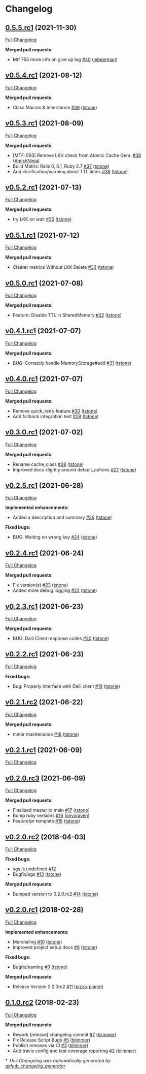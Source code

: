 # Changelog

## [0.5.5.rc1](https://github.com/Ibotta/atomic_cache/tree/0.5.5.rc1) (2021-11-30)

[Full Changelog](https://github.com/Ibotta/atomic_cache/compare/v0.5.4.rc1...0.5.5.rc1)

**Merged pull requests:**

- Mtf 753 more info on give up log [\#40](https://github.com/Ibotta/atomic_cache/pull/40) ([lebeerman](https://github.com/lebeerman))

## [v0.5.4.rc1](https://github.com/Ibotta/atomic_cache/tree/v0.5.4.rc1) (2021-08-12)

[Full Changelog](https://github.com/Ibotta/atomic_cache/compare/v0.5.3.rc1...v0.5.4.rc1)

**Merged pull requests:**

- Class Macros & Inheritance [\#39](https://github.com/Ibotta/atomic_cache/pull/39) ([tstone](https://github.com/tstone))

## [v0.5.3.rc1](https://github.com/Ibotta/atomic_cache/tree/v0.5.3.rc1) (2021-08-09)

[Full Changelog](https://github.com/Ibotta/atomic_cache/compare/v0.5.2.rc1...v0.5.3.rc1)

**Merged pull requests:**

- \[MTF-593\] Remove LKV check from Atomic Cache Gem. [\#38](https://github.com/Ibotta/atomic_cache/pull/38) ([AmishNinja](https://github.com/AmishNinja))
- Build Matrix: Rails 6, 6.1, Ruby 2.7 [\#37](https://github.com/Ibotta/atomic_cache/pull/37) ([tstone](https://github.com/tstone))
- Add clarification/warning about TTL times [\#36](https://github.com/Ibotta/atomic_cache/pull/36) ([tstone](https://github.com/tstone))

## [v0.5.2.rc1](https://github.com/Ibotta/atomic_cache/tree/v0.5.2.rc1) (2021-07-13)

[Full Changelog](https://github.com/Ibotta/atomic_cache/compare/v0.5.1.rc1...v0.5.2.rc1)

**Merged pull requests:**

- try LKK on wait [\#35](https://github.com/Ibotta/atomic_cache/pull/35) ([tstone](https://github.com/tstone))

## [v0.5.1.rc1](https://github.com/Ibotta/atomic_cache/tree/v0.5.1.rc1) (2021-07-12)

[Full Changelog](https://github.com/Ibotta/atomic_cache/compare/v0.5.0.rc1...v0.5.1.rc1)

**Merged pull requests:**

- Clearer metrics Without LKK Delete [\#33](https://github.com/Ibotta/atomic_cache/pull/33) ([tstone](https://github.com/tstone))

## [v0.5.0.rc1](https://github.com/Ibotta/atomic_cache/tree/v0.5.0.rc1) (2021-07-08)

[Full Changelog](https://github.com/Ibotta/atomic_cache/compare/v0.4.1.rc1...v0.5.0.rc1)

**Merged pull requests:**

- Feature: Disable TTL in SharedMemory [\#32](https://github.com/Ibotta/atomic_cache/pull/32) ([tstone](https://github.com/tstone))

## [v0.4.1.rc1](https://github.com/Ibotta/atomic_cache/tree/v0.4.1.rc1) (2021-07-07)

[Full Changelog](https://github.com/Ibotta/atomic_cache/compare/v0.4.0.rc1...v0.4.1.rc1)

**Merged pull requests:**

- BUG: Correctly handle MemoryStorage\#add [\#31](https://github.com/Ibotta/atomic_cache/pull/31) ([tstone](https://github.com/tstone))

## [v0.4.0.rc1](https://github.com/Ibotta/atomic_cache/tree/v0.4.0.rc1) (2021-07-07)

[Full Changelog](https://github.com/Ibotta/atomic_cache/compare/v0.3.0.rc1...v0.4.0.rc1)

**Merged pull requests:**

- Remove quick\_retry feature [\#30](https://github.com/Ibotta/atomic_cache/pull/30) ([tstone](https://github.com/tstone))
- Add fallback integration test [\#29](https://github.com/Ibotta/atomic_cache/pull/29) ([tstone](https://github.com/tstone))

## [v0.3.0.rc1](https://github.com/Ibotta/atomic_cache/tree/v0.3.0.rc1) (2021-07-02)

[Full Changelog](https://github.com/Ibotta/atomic_cache/compare/v0.2.5.rc1...v0.3.0.rc1)

**Merged pull requests:**

- Rename cache\_class [\#28](https://github.com/Ibotta/atomic_cache/pull/28) ([tstone](https://github.com/tstone))
- Improved docs slightly around default\_options [\#27](https://github.com/Ibotta/atomic_cache/pull/27) ([tstone](https://github.com/tstone))

## [v0.2.5.rc1](https://github.com/Ibotta/atomic_cache/tree/v0.2.5.rc1) (2021-06-28)

[Full Changelog](https://github.com/Ibotta/atomic_cache/compare/v0.2.4.rc1...v0.2.5.rc1)

**Implemented enhancements:**

- Added a description and summary [\#26](https://github.com/Ibotta/atomic_cache/pull/26) ([tstone](https://github.com/tstone))

**Fixed bugs:**

- BUG: Waiting on wrong key [\#24](https://github.com/Ibotta/atomic_cache/pull/24) ([tstone](https://github.com/tstone))

## [v0.2.4.rc1](https://github.com/Ibotta/atomic_cache/tree/v0.2.4.rc1) (2021-06-24)

[Full Changelog](https://github.com/Ibotta/atomic_cache/compare/v0.2.3.rc1...v0.2.4.rc1)

**Merged pull requests:**

- Fix version\(s\) [\#23](https://github.com/Ibotta/atomic_cache/pull/23) ([tstone](https://github.com/tstone))
- Added more debug logging [\#22](https://github.com/Ibotta/atomic_cache/pull/22) ([tstone](https://github.com/tstone))

## [v0.2.3.rc1](https://github.com/Ibotta/atomic_cache/tree/v0.2.3.rc1) (2021-06-23)

[Full Changelog](https://github.com/Ibotta/atomic_cache/compare/v0.2.2.rc1...v0.2.3.rc1)

**Merged pull requests:**

- BUG: Dalli Client response codes [\#20](https://github.com/Ibotta/atomic_cache/pull/20) ([tstone](https://github.com/tstone))

## [v0.2.2.rc1](https://github.com/Ibotta/atomic_cache/tree/v0.2.2.rc1) (2021-06-23)

[Full Changelog](https://github.com/Ibotta/atomic_cache/compare/v0.2.1.rc2...v0.2.2.rc1)

**Fixed bugs:**

- Bug: Properly interface with Dalli client [\#19](https://github.com/Ibotta/atomic_cache/pull/19) ([tstone](https://github.com/tstone))

## [v0.2.1.rc2](https://github.com/Ibotta/atomic_cache/tree/v0.2.1.rc2) (2021-06-22)

[Full Changelog](https://github.com/Ibotta/atomic_cache/compare/v0.2.1.rc1...v0.2.1.rc2)

**Merged pull requests:**

- minor maintenance [\#18](https://github.com/Ibotta/atomic_cache/pull/18) ([tstone](https://github.com/tstone))

## [v0.2.1.rc1](https://github.com/Ibotta/atomic_cache/tree/v0.2.1.rc1) (2021-06-09)

[Full Changelog](https://github.com/Ibotta/atomic_cache/compare/v0.2.0.rc3...v0.2.1.rc1)

## [v0.2.0.rc3](https://github.com/Ibotta/atomic_cache/tree/v0.2.0.rc3) (2021-06-09)

[Full Changelog](https://github.com/Ibotta/atomic_cache/compare/v0.2.0.rc2...v0.2.0.rc3)

**Merged pull requests:**

- Finalized master to main [\#17](https://github.com/Ibotta/atomic_cache/pull/17) ([tstone](https://github.com/tstone))
- Bump ruby versions [\#16](https://github.com/Ibotta/atomic_cache/pull/16) ([onyxraven](https://github.com/onyxraven))
- Feature/pr template [\#15](https://github.com/Ibotta/atomic_cache/pull/15) ([tstone](https://github.com/tstone))

## [v0.2.0.rc2](https://github.com/Ibotta/atomic_cache/tree/v0.2.0.rc2) (2018-04-03)

[Full Changelog](https://github.com/Ibotta/atomic_cache/compare/v0.2.0.rc1...v0.2.0.rc2)

**Fixed bugs:**

- sgs is undefined [\#12](https://github.com/Ibotta/atomic_cache/issues/12)
- Bugfix/sgs [\#13](https://github.com/Ibotta/atomic_cache/pull/13) ([tstone](https://github.com/tstone))

**Merged pull requests:**

- Bumped version to 0.2.0.rc2 [\#14](https://github.com/Ibotta/atomic_cache/pull/14) ([tstone](https://github.com/tstone))

## [v0.2.0.rc1](https://github.com/Ibotta/atomic_cache/tree/v0.2.0.rc1) (2018-02-28)

[Full Changelog](https://github.com/Ibotta/atomic_cache/compare/0.1.0.rc2...v0.2.0.rc1)

**Implemented enhancements:**

- Marshaling [\#10](https://github.com/Ibotta/atomic_cache/pull/10) ([tstone](https://github.com/tstone))
- Improved project setup docs [\#8](https://github.com/Ibotta/atomic_cache/pull/8) ([tstone](https://github.com/tstone))

**Fixed bugs:**

- Bugfix/naming [\#9](https://github.com/Ibotta/atomic_cache/pull/9) ([tstone](https://github.com/tstone))

**Merged pull requests:**

- Release Version 0.2.0rc2 [\#11](https://github.com/Ibotta/atomic_cache/pull/11) ([pizza-planet](https://github.com/pizza-planet))

## [0.1.0.rc2](https://github.com/Ibotta/atomic_cache/tree/0.1.0.rc2) (2018-02-23)

[Full Changelog](https://github.com/Ibotta/atomic_cache/compare/011a6e09f319be85fd1b8dd711108ddb37805c18...0.1.0.rc2)

**Merged pull requests:**

- Rework \[release\] changelog commit [\#7](https://github.com/Ibotta/atomic_cache/pull/7) ([blimmer](https://github.com/blimmer))
- Fix Release Script Bugs [\#5](https://github.com/Ibotta/atomic_cache/pull/5) ([blimmer](https://github.com/blimmer))
- Publish releases via CI [\#3](https://github.com/Ibotta/atomic_cache/pull/3) ([blimmer](https://github.com/blimmer))
- Add travis config and test coverage reporting [\#2](https://github.com/Ibotta/atomic_cache/pull/2) ([blimmer](https://github.com/blimmer))



\* *This Changelog was automatically generated by [github_changelog_generator](https://github.com/github-changelog-generator/github-changelog-generator)*
